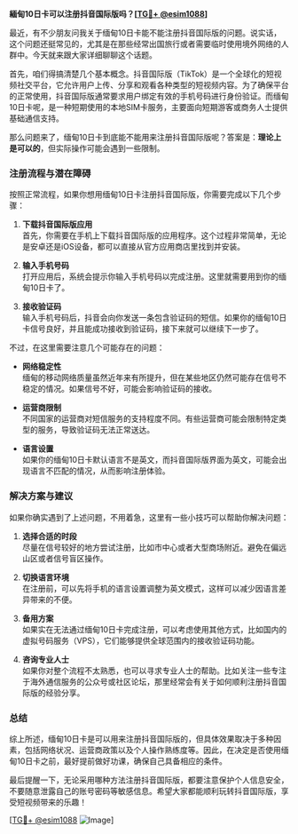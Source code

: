 **緬甸10日卡可以注册抖音国际版吗？[[TG💪+ @esim1088](https://t.me/s/esim1088)]**

最近，有不少朋友问我关于缅甸10日卡能不能注册抖音国际版的问题。说实话，这个问题还挺常见的，尤其是在那些经常出国旅行或者需要临时使用境外网络的人群中。今天就来跟大家详细聊聊这个话题。

首先，咱们得搞清楚几个基本概念。抖音国际版（TikTok）是一个全球化的短视频社交平台，它允许用户上传、分享和观看各种类型的短视频内容。为了确保平台的正常使用，抖音国际版通常要求用户绑定有效的手机号码进行身份验证。而缅甸10日卡呢，是一种短期使用的本地SIM卡服务，主要面向短期游客或商务人士提供基础通信支持。

那么问题来了，缅甸10日卡到底能不能用来注册抖音国际版呢？答案是：**理论上是可以的**，但实际操作可能会遇到一些限制。

### 注册流程与潜在障碍

按照正常流程，如果你想用缅甸10日卡注册抖音国际版，你需要完成以下几个步骤：

1. **下载抖音国际版应用**  
   首先，你需要在手机上下载抖音国际版的应用程序。这个过程非常简单，无论是安卓还是iOS设备，都可以直接从官方应用商店里找到并安装。

2. **输入手机号码**  
   打开应用后，系统会提示你输入手机号码以完成注册。这里就需要用到你的缅甸10日卡了。

3. **接收验证码**  
   输入手机号码后，抖音会向你发送一条包含验证码的短信。如果你的缅甸10日卡信号良好，并且能成功接收到验证码，接下来就可以继续下一步了。

不过，在这里需要注意几个可能存在的问题：

- **网络稳定性**  
  缅甸的移动网络质量虽然近年来有所提升，但在某些地区仍然可能存在信号不稳定的情况。如果信号不好，可能会影响验证码的接收。

- **运营商限制**  
  不同国家的运营商对短信服务的支持程度不同。有些运营商可能会限制特定类型的服务，导致验证码无法正常送达。

- **语言设置**  
  如果你的缅甸10日卡默认语言不是英文，而抖音国际版界面为英文，可能会出现语言不匹配的情况，从而影响注册体验。

### 解决方案与建议

如果你确实遇到了上述问题，不用着急，这里有一些小技巧可以帮助你解决问题：

1. **选择合适的时段**  
   尽量在信号较好的地方尝试注册，比如市中心或者大型商场附近。避免在偏远山区或者信号盲区操作。

2. **切换语言环境**  
   在注册前，可以先将手机的语言设置调整为英文模式，这样可以减少因语言差异带来的不便。

3. **备用方案**  
   如果实在无法通过缅甸10日卡完成注册，可以考虑使用其他方式，比如国内的虚拟号码服务（VPS），它们能够提供全球范围内的接收验证码功能。

4. **咨询专业人士**  
   如果你对整个流程不太熟悉，也可以寻求专业人士的帮助。比如关注一些专注于海外通信服务的公众号或社区论坛，那里经常会有关于如何顺利注册抖音国际版的经验分享。

### 总结

综上所述，缅甸10日卡是可以用来注册抖音国际版的，但具体效果取决于多种因素，包括网络状况、运营商政策以及个人操作熟练度等。因此，在决定是否使用缅甸10日卡之前，最好提前做好功课，确保自己具备相应的条件。

最后提醒一下，无论采用哪种方法注册抖音国际版，都要注意保护个人信息安全，不要随意泄露自己的账号密码等敏感信息。希望大家都能顺利玩转抖音国际版，享受短视频带来的乐趣！

[[TG💪+ @esim1088](https://t.me/s/esim1088) ![Image](https://i.postimg.cc/4NQfJmqS/Snipaste-2025-05-13-00-14-12.png)]